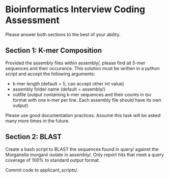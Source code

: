 # Bioinformatics Interview Coding Assessment

Please answer both sections to the best of your ability. 

## Section 1: K-mer Composition
Provided the assembly files within assembly/, please find all 5-mer sequences and their occurance. This solution must be written in a python script and accept the following arguments:
    
* k-mer length (default = 5, can accept other int value)
* assembly folder name (default = assembly/)
* outfile (output containing k-mer sequences and their counts in tsv format with one k-mer per line. Each assembly file should have its own output)

Please use good documentation practices. Assume this task will be asked many more times in the future.


## Section 2: BLAST
Create a bash script to BLAST the sequences found in query/ against the Morganella morganii isolate in assembly/. Only report hits that meet a query coverage of 100% to standard output format. 

Commit code to applicant_scripts/. 
